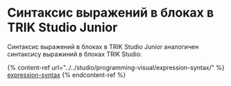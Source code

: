 # Синтаксис выражений в блоках в TRIK Studio Junior

Синтаксис выражений в блоках в TRIK Studio Junior аналогичен синтаксису выражиний в блоках TRIK Studio:

{% content-ref url="../../studio/programming-visual/expression-syntax/" %}
[expression-syntax](../../studio/programming-visual/expression-syntax/)
{% endcontent-ref %}
